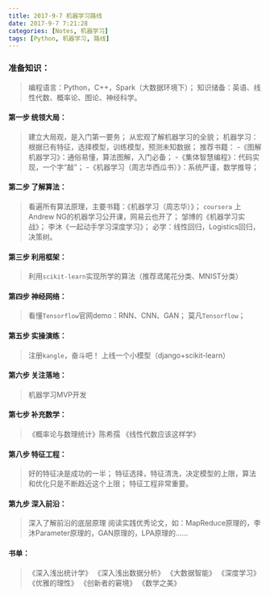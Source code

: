 ```yaml
---
title: 2017-9-7 机器学习路线 
date: 2017-9-7 7:21:28
categories: [Notes, 机器学习]
tags: [Python, 机器学习, 路线]
---
```

### 准备知识：
> 编程语言：Python，C++，Spark（大数据环境下）；
> 知识储备：英语、线性代数、概率论、图论、神经科学。

#### 第一步 统领大局：
> 建立大局观，是入门第一要务； 从宏观了解机器学习的全貌；
> 机器学习：根据已有特征，选择模型，训练模型，预测未知数据；
> 推荐书籍：
> -《图解机器学习》：通俗易懂，算法图解，入门必备；
> -《集体智慧编程》：代码实现，一个字“敲”；
> -《机器学习（周志华西瓜书）》：系统严谨，数学推导；

#### 第二步 了解算法：
> 看遍所有算法原理，主要书籍：《机器学习（周志华）》；
> `coursera` 上Andrew NG的机器学习公开课，网易云也开了；
> 邹博的《机器学习实战》；
> 李沐《一起动手学习深度学习》；
> 必学：线性回归，Logistics回归，决策树。

#### 第三步 利用框架：
> 利用`scikit-learn`实现所学的算法（推荐鸢尾花分类、MNIST分类）

#### 第四步 神经网络：
> 看懂`Tensorflow`官网demo：RNN、CNN、GAN；
> 莫凡`Tensorflow`；

#### 第五步 实操演练：
> 注册`kangle`，奋斗吧！
> 上线一个小模型（django+scikit-learn）

#### 第六步 关注落地：
> 机器学习MVP开发


#### 第七步 补充数学：
> 《概率论与数理统计》陈希孺
> 《线性代数应该这样学》

#### 第八步 特征工程：
> 好的特征决是成功的一半；
> 特征选择，特征清洗，决定模型的上限，算法和优化只是不断趋近这个上限；
> 特征工程非常重要。

#### 第九步 深入前沿：
> 深入了解前沿的底层原理
> 阅读实践优秀论文，如：MapReduce原理的，李沐Parameter原理的，GAN原理的，LPA原理的……


#### 书单：
> 《深入浅出统计学》
> 《深入浅出数据分析》
> 《大数据智能》
> 《深度学习》
> 《优雅的理性》
> 《创新者的窘境》
> 《数学之美》

